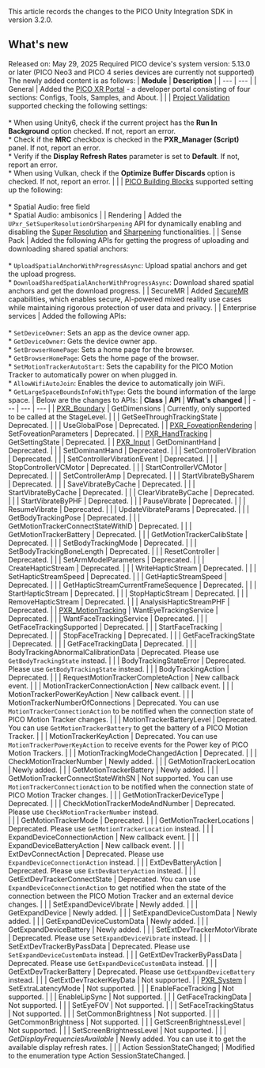 This article records the changes to the PICO Unity Integration SDK in version 3.2.0.
## What's new
Released on: May 29, 2025
Required PICO device's system version: 5.13.0 or later (PICO Neo3 and PICO 4 series devices are currently not supported)
The newly added content is as follows:
| **Module** | **Description** |
| --- | --- |
| General | Added the [PICO XR Portal](https://developer.picoxr.com/document/unity/pico-xr-portal/) - a developer portal consisting of four sections: Configs, Tools, Samples, and About. |
|  | [Project Validation](https://developer.picoxr.com/document/unity/project-validation/) supported checking the following settings: <br>  <br> * When using Unity6, check if the current project has the **Run In Background** option checked. If not, report an error. <br> * Check if the **MRC** checkbox is checked in the **PXR_Manager (Script)** panel. If not, report an error. <br> *  Verify if the **Display Refresh Rates** parameter is set to **Default**. If not, report an error. <br> *  When using Vulkan, check if the **Optimize Buffer Discards** option is checked. If not, report an error. |
|  | [PICO Building Blocks](https://developer.picoxr.com/document/unity/pico-building-blocks) supported setting up the following: <br>  <br> * Spatial Audio: free field <br> * Spatial Audio: ambisonics |
| Rendering | Added the `UPxr_SetSuperResolutionOrSharpening` API for dynamically enabling and disabling the [Super Resolution](https://developer.picoxr.com/document/unity/super-resolution) and [Sharpening](https://developer.picoxr.com/document/unity/sharpening) functionalities. |
| Sense Pack | Added the following APIs for getting the progress of uploading and downloading shared spatial anchors: <br>  <br> * `UploadSpatialAnchorWithProgressAsync`: Upload spatial anchors and get the upload progress. <br> * `DownloadSharedSpatialAnchorWithProgressAsync`: Download shared spatial anchors and get the download progress. |
| SecureMR | Added [SecureMR](https://developer.picoxr.com/document/unity/securemr-overview) capabilities, which enables secure, AI-powered mixed reality use cases while maintaining rigorous protection of user data and privacy. |
| Enterprise services | Added the following APIs: <br>  <br> * `SetDeviceOwner`: Sets an app as the device owner app. <br> * `GetDeviceOwner`: Gets the device owner app. <br> * `SetBrowserHomePage`: Sets a home page for the browser. <br> * `GetBrowserHomePage`: Gets the home page of the browser. <br> * `SetMotionTrackerAutoStart`: Sets the capability for the PICO Motion Tracker to automatically power on when plugged in. <br> * `AllowWifiAutoJoin`: Enables the device to automatically join WiFi. <br> * `GetLargeSpaceBoundsInfoWithType`: Gets the bound information of the large space. |
Below are the changes to APIs:
| **Class** | **API** | **What's changed** |
| --- | --- | --- |
| [PXR_Boundary](https://developer.picoxr.com/reference/unity/client-api/PXR_Boundary) | GetDimensions | Currently, only supported to be called at the StageLevel. |
|  | GetSeeThroughTrackingState | Deprecated. |
|  | UseGlobalPose | Deprecated. |
| [PXR_FoveationRendering](https://developer.picoxr.com/reference/unity/client-api/PXR_FoveationRendering/) | SetFoveationParameters | Deprecated. |
| [PXR_HandTracking](https://developer.picoxr.com/reference/unity/client-api/PXR_HandTracking/) | GetSettingState | Deprecated. |
| [PXR_Input](https://developer.picoxr.com/reference/unity/client-api/PXR_Input/) | GetDominantHand | Deprecated. |
|  | SetDominantHand | Deprecated. |
|  | SetControllerVibration | Deprecated. |
|  | SetControllerVibrationEvent | Deprecated. |
|  | StopControllerVCMotor | Deprecated. |
|  | StartControllerVCMotor | Deprecated. |
|  | SetControllerAmp | Deprecated. |
|  | StartVibrateBySharem | Deprecated. |
|  | SaveVibrateByCache | Deprecated. |
|  | StartVibrateByCache | Deprecated. |
|  | ClearVibrateByCache | Deprecated. |
|  | StartVibrateByPHF | Deprecated. |
|  | PauseVibrate | Deprecated. |
|  | ResumeVibrate | Deprecated. |
|  | UpdateVibrateParams | Deprecated. |
|  | GetBodyTrackingPose | Deprecated. |
|  | GetMotionTrackerConnectStateWithID | Deprecated. |
|  | GetMotionTrackerBattery | Deprecated. |
|  | GetMotionTrackerCalibState | Deprecated. |
|  | SetBodyTrackingMode | Deprecated. |
|  | SetBodyTrackingBoneLength | Deprecated. |
|  | ResetController | Deprecated. |
|  | SetArmModelParameters | Deprecated. |
|  | CreateHapticStream | Deprecated. |
|  | WriteHapticStream | Deprecated. |
|  | SetHapticStreamSpeed | Deprecated. |
|  | GetHapticStreamSpeed | Deprecated. |
|  | GetHapticStreamCurrentFrameSequence | Deprecated. |
|  | StartHapticStream | Deprecated. |
|  | StopHapticStream | Deprecated. |
|  | RemoveHapticStream | Deprecated. |
|  | AnalysisHapticStreamPHF | Deprecated. |
| [PXR_MotionTracking](https://developer.picoxr.com/reference/unity/client-api/PXR_MotionTracking/) | WantEyeTrackingService | Deprecated. |
|  | WantFaceTrackingService | Deprecated. |
|  | GetFaceTrackingSupported | Deprecated. |
|  | StartFaceTracking | Deprecated. |
|  | StopFaceTracking | Deprecated. |
|  | GetFaceTrackingState | Deprecated. |
|  | GetFaceTrackingData | Deprecated. |
|  | BodyTrackingAbnormalCalibrationData | Deprecated. Please use `GetBodyTrackingState` instead. |
|  | BodyTrackingStateError | Deprecated. Please use `GetBodyTrackingState` instead. |
|  | BodyTrackingAction | Deprecated. |
|  | RequestMotionTrackerCompleteAction | New callback event. |
|  | MotionTrackerConnectionAction | New callback event. |
|  | MotionTrackerPowerKeyAction | New callback event. |
|  | MotionTrackerNumberOfConnections | Deprecated. You can use `MotionTrackerConnectionAction` to be notified when the connection state of PICO Motion Tracker changes. |
|  | MotionTrackerBatteryLevel | Deprecated. You can use `GetMotionTrackerBattery` to get the battery of a PICO Motion Tracker. |
|  | MotionTrackerKeyAction | Deprecated. You can use `MotionTrackerPowerKeyAction` to receive events for the Power key of PICO Motion Trackers. |
|  | MotionTrackingModeChangedAction | Deprecated. |
|  | CheckMotionTrackerNumber | Newly added. |
|  | GetMotionTrackerLocation | Newly added. |
|  | GetMotionTrackerBattery | Newly added. |
|  | GetMotionTrackerConnectStateWithSN | Not supported. You can use `MotionTrackerConnectionAction` to be notified when the connection state of PICO Motion Tracker changes. |
|  | GetMotionTrackerDeviceType | Deprecated. |
|  | CheckMotionTrackerModeAndNumber | Deprecated. Please use `CheckMotionTrackerNumber` instead. <br>  |
|  | GetMotionTrackerMode | Deprecated. |
|  | GetMotionTrackerLocations | Deprecated. Please use `GetMotionTrackerLocation` instead. |
|  | ExpandDeviceConnectionAction | New callback event. |
|  | ExpandDeviceBatteryAction | New callback event. |
|  | ExtDevConnectAction | Deprecated. Please use `ExpandDeviceConnectionAction` instead. |
|  | ExtDevBatteryAction | Deprecated. Please use `ExtDevBatteryAction` instead. |
|  | GetExtDevTrackerConnectState | Deprecated. You can use `ExpandDeviceConnectionAction` to get notified when the state of the connection between the PICO Motion Tracker and an external device changes. |
|  | SetExpandDeviceVibrate | Newly added. |
|  | GetExpandDevice | Newly added. |
|  | SetExpandDeviceCustomData | Newly added. |
|  | GetExpandDeviceCustomData | Newly added. |
|  | GetExpandDeviceBattery | Newly added. |
|  | SetExtDevTrackerMotorVibrate | Deprecated. Please use `SetExpandDeviceVibrate` instead. |
|  | SetExtDevTrackerByPassData | Deprecated. Please use `SetExpandDeviceCustomData` instead. |
|  | GetExtDevTrackerByPassData | Deprecated. Please use `GetExpandDeviceCustomData` instead. |
|  | GetExtDevTrackerBattery | Deprecated. Please use `GetExpandDeviceBattery` instead. |
|  | GetExtDevTrackerKeyData | Not supported. |
| [PXR_System](https://developer.picoxr.com/reference/unity/client-api/PXR_System/) | SetExtraLatencyMode | Not supported. |
|  | EnableFaceTracking | Not supported. |
|  | EnableLipSync | Not supported. |
|  | GetFaceTrackingData | Not supported. |
|  | SetEyeFOV | Not supported. |
|  | SetFaceTrackingStatus | Not supported. |
|  | SetCommonBrightness | Not supported. |
|  | GetCommonBrightness | Not supported. |
|  | GetScreenBrightnessLevel | Not supported. |
|  | SetScreenBrightnessLevel | Not supported. |
|  | *GetDisplayFrequenciesAvailable* | Newly added. You can use it to get the available display refresh rates. |
|  | Action<int> SessionStateChanged; | Modified to the enumeration type Action<XrSessionState> SessionStateChanged. |

